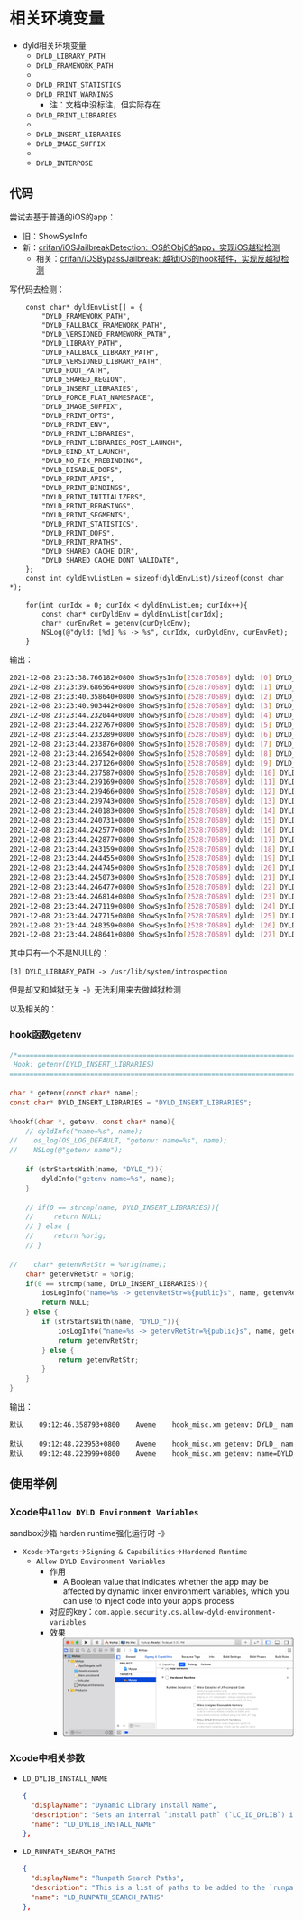 # 相关环境变量

* dyld相关环境变量
  * `DYLD_LIBRARY_PATH`
  * `DYLD_FRAMEWORK_PATH`
  * 
  * `DYLD_PRINT_STATISTICS`
  * `DYLD_PRINT_WARNINGS`
    * 注：文档中没标注，但实际存在
  * `DYLD_PRINT_LIBRARIES`
  * 
  * `DYLD_INSERT_LIBRARIES`
  * `DYLD_IMAGE_SUFFIX`
  * 
  * `DYLD_INTERPOSE`

## 代码

尝试去基于普通的iOS的app：

* 旧：ShowSysInfo
* 新：[crifan/iOSJailbreakDetection: iOS的ObjC的app，实现iOS越狱检测](https://github.com/crifan/iOSJailbreakDetection)
  * 相关：[crifan/iOSBypassJailbreak: 越狱iOS的hook插件，实现反越狱检测](https://github.com/crifan/iOSBypassJailbreak)

写代码去检测：

```objc
    const char* dyldEnvList[] = {
        "DYLD_FRAMEWORK_PATH",
        "DYLD_FALLBACK_FRAMEWORK_PATH",
        "DYLD_VERSIONED_FRAMEWORK_PATH",
        "DYLD_LIBRARY_PATH",
        "DYLD_FALLBACK_LIBRARY_PATH",
        "DYLD_VERSIONED_LIBRARY_PATH",
        "DYLD_ROOT_PATH",
        "DYLD_SHARED_REGION",
        "DYLD_INSERT_LIBRARIES",
        "DYLD_FORCE_FLAT_NAMESPACE",
        "DYLD_IMAGE_SUFFIX",
        "DYLD_PRINT_OPTS",
        "DYLD_PRINT_ENV",
        "DYLD_PRINT_LIBRARIES",
        "DYLD_PRINT_LIBRARIES_POST_LAUNCH",
        "DYLD_BIND_AT_LAUNCH",
        "DYLD_NO_FIX_PREBINDING",
        "DYLD_DISABLE_DOFS",
        "DYLD_PRINT_APIS",
        "DYLD_PRINT_BINDINGS",
        "DYLD_PRINT_INITIALIZERS",
        "DYLD_PRINT_REBASINGS",
        "DYLD_PRINT_SEGMENTS",
        "DYLD_PRINT_STATISTICS",
        "DYLD_PRINT_DOFS",
        "DYLD_PRINT_RPATHS",
        "DYLD_SHARED_CACHE_DIR",
        "DYLD_SHARED_CACHE_DONT_VALIDATE",
    };
    const int dyldEnvListLen = sizeof(dyldEnvList)/sizeof(const char *);

    for(int curIdx = 0; curIdx < dyldEnvListLen; curIdx++){
        const char* curDyldEnv = dyldEnvList[curIdx];
        char* curEnvRet = getenv(curDyldEnv);
        NSLog(@"dyld: [%d] %s -> %s", curIdx, curDyldEnv, curEnvRet);
    }
```

输出：

```bash
2021-12-08 23:23:38.766182+0800 ShowSysInfo[2528:70589] dyld: [0] DYLD_FRAMEWORK_PATH -> (null)
2021-12-08 23:23:39.686564+0800 ShowSysInfo[2528:70589] dyld: [1] DYLD_FALLBACK_FRAMEWORK_PATH -> (null)
2021-12-08 23:23:40.358640+0800 ShowSysInfo[2528:70589] dyld: [2] DYLD_VERSIONED_FRAMEWORK_PATH -> (null)
2021-12-08 23:23:40.903442+0800 ShowSysInfo[2528:70589] dyld: [3] DYLD_LIBRARY_PATH -> /usr/lib/system/introspection
2021-12-08 23:23:44.232044+0800 ShowSysInfo[2528:70589] dyld: [4] DYLD_FALLBACK_LIBRARY_PATH -> (null)
2021-12-08 23:23:44.232767+0800 ShowSysInfo[2528:70589] dyld: [5] DYLD_VERSIONED_LIBRARY_PATH -> (null)
2021-12-08 23:23:44.233289+0800 ShowSysInfo[2528:70589] dyld: [6] DYLD_ROOT_PATH -> (null)
2021-12-08 23:23:44.233876+0800 ShowSysInfo[2528:70589] dyld: [7] DYLD_SHARED_REGION -> (null)
2021-12-08 23:23:44.236542+0800 ShowSysInfo[2528:70589] dyld: [8] DYLD_INSERT_LIBRARIES -> (null)
2021-12-08 23:23:44.237126+0800 ShowSysInfo[2528:70589] dyld: [9] DYLD_FORCE_FLAT_NAMESPACE -> (null)
2021-12-08 23:23:44.237587+0800 ShowSysInfo[2528:70589] dyld: [10] DYLD_IMAGE_SUFFIX -> (null)
2021-12-08 23:23:44.239169+0800 ShowSysInfo[2528:70589] dyld: [11] DYLD_PRINT_OPTS -> (null)
2021-12-08 23:23:44.239466+0800 ShowSysInfo[2528:70589] dyld: [12] DYLD_PRINT_ENV -> (null)
2021-12-08 23:23:44.239743+0800 ShowSysInfo[2528:70589] dyld: [13] DYLD_PRINT_LIBRARIES -> (null)
2021-12-08 23:23:44.240183+0800 ShowSysInfo[2528:70589] dyld: [14] DYLD_PRINT_LIBRARIES_POST_LAUNCH -> (null)
2021-12-08 23:23:44.240731+0800 ShowSysInfo[2528:70589] dyld: [15] DYLD_BIND_AT_LAUNCH -> (null)
2021-12-08 23:23:44.242577+0800 ShowSysInfo[2528:70589] dyld: [16] DYLD_NO_FIX_PREBINDING -> (null)
2021-12-08 23:23:44.242877+0800 ShowSysInfo[2528:70589] dyld: [17] DYLD_DISABLE_DOFS -> (null)
2021-12-08 23:23:44.243159+0800 ShowSysInfo[2528:70589] dyld: [18] DYLD_PRINT_APIS -> (null)
2021-12-08 23:23:44.244455+0800 ShowSysInfo[2528:70589] dyld: [19] DYLD_PRINT_BINDINGS -> (null)
2021-12-08 23:23:44.244745+0800 ShowSysInfo[2528:70589] dyld: [20] DYLD_PRINT_INITIALIZERS -> (null)
2021-12-08 23:23:44.245073+0800 ShowSysInfo[2528:70589] dyld: [21] DYLD_PRINT_REBASINGS -> (null)
2021-12-08 23:23:44.246477+0800 ShowSysInfo[2528:70589] dyld: [22] DYLD_PRINT_SEGMENTS -> (null)
2021-12-08 23:23:44.246814+0800 ShowSysInfo[2528:70589] dyld: [23] DYLD_PRINT_STATISTICS -> (null)
2021-12-08 23:23:44.247119+0800 ShowSysInfo[2528:70589] dyld: [24] DYLD_PRINT_DOFS -> (null)
2021-12-08 23:23:44.247715+0800 ShowSysInfo[2528:70589] dyld: [25] DYLD_PRINT_RPATHS -> (null)
2021-12-08 23:23:44.248359+0800 ShowSysInfo[2528:70589] dyld: [26] DYLD_SHARED_CACHE_DIR -> (null)
2021-12-08 23:23:44.248641+0800 ShowSysInfo[2528:70589] dyld: [27] DYLD_SHARED_CACHE_DONT_VALIDATE -> (null)
```

其中只有一个不是NULL的：

`[3] DYLD_LIBRARY_PATH -> /usr/lib/system/introspection`

但是却又和越狱无关 -》无法利用来去做越狱检测

以及相关的：

### hook函数getenv

```c
/*==============================================================================
 Hook: getenv(DYLD_INSERT_LIBRARIES)
==============================================================================*/

char * getenv(const char* name);
const char* DYLD_INSERT_LIBRARIES = "DYLD_INSERT_LIBRARIES";

%hookf(char *, getenv, const char* name){
    // dyldInfo("name=%s", name);
//    os_log(OS_LOG_DEFAULT, "getenv: name=%s", name);
//    NSLog(@"getenv name");
    
    if (strStartsWith(name, "DYLD_")){
        dyldInfo("getenv name=%s", name);
    }
    
    // if(0 == strcmp(name, DYLD_INSERT_LIBRARIES)){
    //     return NULL;
    // } else {
    //     return %orig;
    // }

//    char* getenvRetStr = %orig(name);
    char* getenvRetStr = %orig;
    if(0 == strcmp(name, DYLD_INSERT_LIBRARIES)){
        iosLogInfo("name=%s -> getenvRetStr=%{public}s", name, getenvRetStr);
        return NULL;
    } else {
        if (strStartsWith(name, "DYLD_")){
            iosLogInfo("name=%s -> getenvRetStr=%{public}s", name, getenvRetStr);
            return getenvRetStr;
        } else {
            return getenvRetStr;
        }
    }
}
```

输出：

```bash
默认    09:12:46.358793+0800    Aweme    hook_misc.xm getenv: DYLD_ name=DYLD_INSERT_LIBRARIES

默认    09:12:48.223953+0800    Aweme    hook_misc.xm getenv: DYLD_ name=DYLD_IMAGE_SUFFIX
默认    09:12:48.223999+0800    Aweme    hook_misc.xm getenv: name=DYLD_IMAGE_SUFFIX -> retEntValue=(null)
```

## 使用举例

### Xcode中`Allow DYLD Environment Variables`

sandbox沙箱 harden runtime强化运行时 -》 

* `Xcode`->`Targets`->`Signing & Capabilities`->`Hardened Runtime`
  * `Allow DYLD Environment Variables`
    * 作用
      * A Boolean value that indicates whether the app may be affected by dynamic linker environment variables, which you can use to inject code into your app’s process
    * 对应的key：`com.apple.security.cs.allow-dyld-environment-variables`
    * 效果
      * ![xcode_allow_dyld_env](../../assets/img/xcode_allow_dyld_env.png)

### Xcode中相关参数

* `LD_DYLIB_INSTALL_NAME`
  ```json
  {
    "displayName": "Dynamic Library Install Name",
    "description": "Sets an internal `install path` (`LC_ID_DYLIB`) in a dynamic library. Any clients linked against the library will record that path as the way `dyld` should locate this library. If this option is not specified, then the `-o` path will be used. This setting is ignored when building any product other than a dynamic library. See [Dynamic Library Programming Topics](https://developer.apple.com/library/content/documentation/DeveloperTools/Conceptual/DynamicLibraries/000-Introduction/Introduction.html).",
    "name": "LD_DYLIB_INSTALL_NAME"
  },
  ```
* `LD_RUNPATH_SEARCH_PATHS`
  ```json
  {
    "displayName": "Runpath Search Paths",
    "description": "This is a list of paths to be added to the `runpath` search path list for the image being created. At runtime, `dyld` uses the `runpath` when searching for dylibs whose load path begins with `@rpath/`. See [Dynamic Library Programming Topics](https://developer.apple.com/library/content/documentation/DeveloperTools/Conceptual/DynamicLibraries/000-Introduction/Introduction.html).",
    "name": "LD_RUNPATH_SEARCH_PATHS"
  },
  ```
